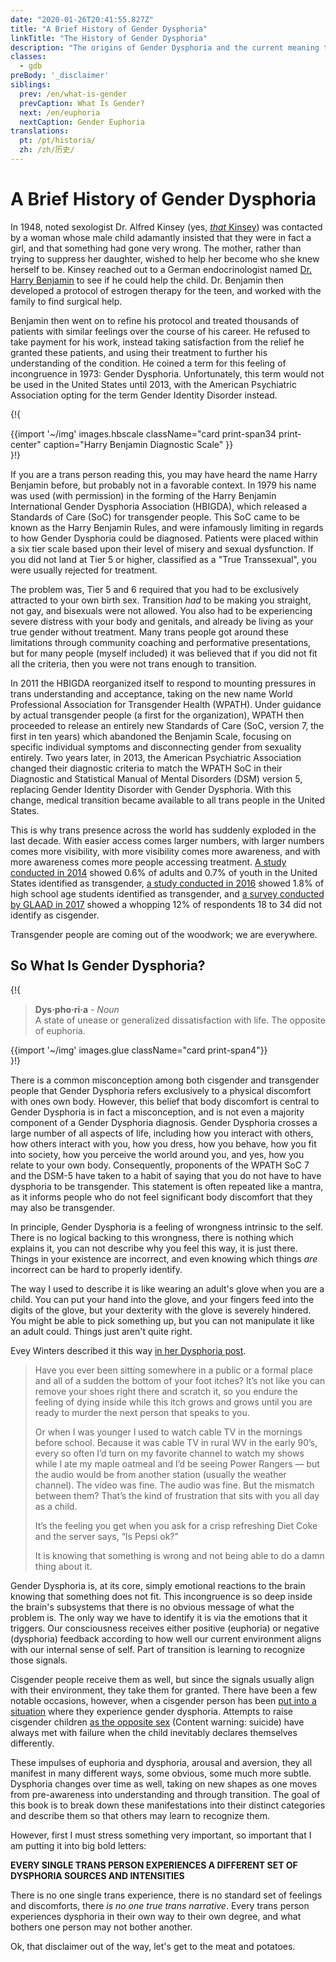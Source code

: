 ```yaml
---
date: "2020-01-26T20:41:55.827Z"
title: "A Brief History of Gender Dysphoria"
linkTitle: "The History of Gender Dysphoria"
description: "The origins of Gender Dysphoria and the current meaning today."
classes:
  - gdb
preBody: '_disclaimer'
siblings:
  prev: /en/what-is-gender
  prevCaption: What Is Gender?
  next: /en/euphoria
  nextCaption: Gender Euphoria
translations:
  pt: /pt/historia/
  zh: /zh/历史/
---
```


# A Brief History of Gender Dysphoria

In 1948, noted sexologist Dr. Alfred Kinsey (yes, [*that* Kinsey](https://en.wikipedia.org/wiki/Alfred_Kinsey)) was contacted by a woman whose male child adamantly insisted that they were in fact a girl, and that something had gone very wrong. The mother, rather than trying to suppress her daughter, wished to help her become who she knew herself to be. Kinsey reached out to a German endocrinologist named [Dr. Harry Benjamin](https://en.wikipedia.org/wiki/Harry_Benjamin) to see if he could help the child. Dr. Benjamin then developed a protocol of estrogen therapy for the teen, and worked with the family to find surgical help.

Benjamin then went on to refine his protocol and treated thousands of patients with similar feelings over the course of his career. He refused to take payment for his work, instead taking satisfaction from the relief he granted these patients, and using their treatment to further his understanding of the condition. He coined a term for this feeling of incongruence in 1973: Gender Dysphoria. Unfortunately, this term would not be used in the United States until 2013, with the American Psychiatric Association opting for the term Gender Identity Disorder instead.

{!{
<div class="gutter print-inline">
  {{import '~/img' images.hbscale
    className="card print-span34 print-center"
    caption="Harry Benjamin Diagnostic Scale"
  }}
</div>
}!}

If you are a trans person reading this, you may have heard the name Harry Benjamin before, but probably not in a favorable context. In 1979 his name was used (with permission) in the forming of the Harry Benjamin International Gender Dysphoria Association (HBIGDA), which released a Standards of Care (SoC) for transgender people. This SoC came to be known as the Harry Benjamin Rules, and were infamously limiting in regards to how Gender Dysphoria could be diagnosed. Patients were placed within a six tier scale based upon their level of misery and sexual dysfunction. If you did not land at Tier 5 or higher, classified as a "True Transsexual", you were usually rejected for treatment.

The problem was, Tier 5 and 6 required that you had to be exclusively attracted to your own birth sex. Transition *had* to be making you straight, not gay, and bisexuals were not allowed. You also had to be experiencing severe distress with your body and genitals, and already be living as your true gender without treatment. Many trans people got around these limitations through community coaching and performative presentations, but for many people (myself included) it was believed that if you did not fit all the criteria, then you were not trans enough to transition.

In 2011 the HBIGDA reorganized itself to respond to mounting pressures in trans understanding and acceptance, taking on the new name World Professional Association for Transgender Health (WPATH). Under guidance by actual transgender people (a first for the organization), WPATH then proceeded to release an entirely new Standards of Care (SoC, version 7, the first in ten years) which abandoned the Benjamin Scale, focusing on specific individual symptoms and disconnecting gender from sexuality entirely. Two years later, in 2013, the American Psychiatric Association changed their diagnostic criteria to match the WPATH SoC in their Diagnostic and Statistical Manual of Mental Disorders (DSM) version 5, replacing Gender Identity Disorder with Gender Dysphoria. With this change, medical transition became available to all trans people in the United States.

This is why trans presence across the world has suddenly exploded in the last decade. With easier access comes larger numbers, with larger numbers comes more visibility, with more visibility comes more awareness, and with more awareness comes more people accessing treatment. [A study conducted in 2014](https://williamsinstitute.law.ucla.edu/wp-content/uploads/TransAgeReport.pdf) showed 0.6% of adults and 0.7% of youth in the United States identified as transgender, [a study conducted in 2016](https://www.cdc.gov/mmwr/volumes/68/wr/mm6803a3.htm) showed 1.8% of high school age students identified as transgender, and [a survey conducted by GLAAD in 2017](https://www.glaad.org/files/aa/2017_GLAAD_Accelerating_Acceptance.pdf) showed a whopping 12% of respondents 18 to 34 did not identify as cisgender.

Transgender people are coming out of the woodwork; we are everywhere.

## So What Is Gender Dysphoria?

{!{
<div class="gutter">
  <blockquote>
    <strong>Dys·pho·ri·a</strong> - <em>Noun</em><br>
    A state of unease or generalized dissatisfaction with life. The opposite of euphoria.
  </blockquote>
</div>
<div class="gutter print-span4">
  {{import '~/img' images.glue className="card print-span4"}}
</div>
}!}

There is a common misconception among both cisgender and transgender people that Gender Dysphoria refers exclusively to a physical discomfort with ones own body. However, this belief that body discomfort is central to Gender Dysphoria is in fact a misconception, and is not even a majority component of a Gender Dysphoria diagnosis. Gender Dysphoria crosses a large number of all aspects of life, including how you interact with others, how others interact with you, how you dress, how you behave, how you fit into society, how you perceive the world around you, and yes, how you relate to your own body. Consequently, proponents of the WPATH SoC 7 and the DSM-5 have taken to a habit of saying that you do not have to have dysphoria to be transgender. This statement is often repeated like a mantra, as it informs people who do not feel significant body discomfort that they may also be transgender.

In principle, Gender Dysphoria is a feeling of wrongness intrinsic to the self. There is no logical backing to this wrongness, there is nothing which explains it, you can not describe why you feel this way, it is just there. Things in your existence are incorrect, and even knowing which things *are* incorrect can be hard to properly identify.

The way I used to describe it is like wearing an adult's glove when you are a child. You can put your hand into the glove, and your fingers feed into the digits of the glove, but your dexterity with the glove is severely hindered. You might be able to pick something up, but you can not manipulate it like an adult could. Things just aren't quite right.

Evey Winters described it this way [in her Dysphoria post](https://eveywinters.com/2019/10/14/on-dysphoria-before-enduring-and-after/).

> Have you ever been sitting somewhere in a public or a formal place and all of a sudden the bottom of your foot itches? It’s not like you can remove your shoes right there and scratch it, so you endure the feeling of dying inside while this itch grows and grows until you are ready to murder the next person that speaks to you.
>
> Or when I was younger I used to watch cable TV in the mornings before school. Because it was cable TV in rural WV in the early 90’s, every so often I’d turn on my favorite channel to watch my shows while I ate my maple oatmeal and I’d be seeing Power Rangers — but the audio would be from another station (usually the weather channel). The video was fine. The audio was fine. But the mismatch between them? That’s the kind of frustration that sits with you all day as a child.
>
> It’s the feeling you get when you ask for a crisp refreshing Diet Coke and the server says, “Is Pepsi ok?”
>
> It is knowing that something is wrong and not being able to do a damn thing about it.

Gender Dysphoria is, at its core, simply emotional reactions to the brain knowing that something does not fit. This incongruence is so deep inside the brain's subsystems that there is no obvious message of what the problem is. The only way we have to identify it is via the emotions that it triggers. Our consciousness receives either positive (euphoria) or negative (dysphoria) feedback according to how well our current environment aligns with our internal sense of self. Part of transition is learning to recognize those signals.

Cisgender people receive them as well, but since the signals usually align with their environment, they take them for granted. There have been a few notable occasions, however, when a cisgender person has been [put into a situation](https://www.teenvogue.com/story/maisie-williams-arya-stark-game-of-thrones-affected-her-body-image) where they experience gender dysphoria. Attempts to raise cisgender children [as the opposite sex](https://www.nytimes.com/2004/05/12/us/david-reimer-38-subject-of-the-john-joan-case.html) (Content warning: suicide) have always met with failure when the child inevitably declares themselves differently.

These impulses of euphoria and dysphoria, arousal and aversion, they all manifest in many different ways, some obvious, some much more subtle. Dysphoria changes over time as well, taking on new shapes as one moves from pre-awareness into understanding and through transition. The goal of this book is to break down these manifestations into their distinct categories and describe them so that others may learn to recognize them.

However, first I must stress something very important, so important that I am putting it into big bold letters:

**EVERY SINGLE TRANS PERSON EXPERIENCES A DIFFERENT SET OF DYSPHORIA SOURCES AND INTENSITIES**

There is no one single trans experience, there is no standard set of feelings and discomforts, there *is no one true trans narrative*. Every trans person experiences dysphoria in their own way to their own degree, and what bothers one person may not bother another.

Ok, that disclaimer out of the way, let's get to the meat and potatoes.
